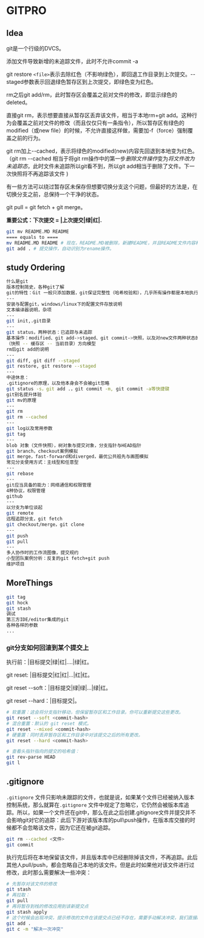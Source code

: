 # GITPRO

## Idea

git是一个行级的DVCS。

添加文件导致新增的未追踪文件，此时不允许commit -a

git restore `<file>`表示去除红色（不影响绿色），即回退工作目录到上次提交。--staged参数表示回退绿色暂存区到上次提交，即绿色变为红色。

rm之后git add/rm，此时暂存区会覆盖之前对文件的修改，即显示绿色的deleted。

直接git rm，表示想要直接从暂存区丢弃该文件，相当于本地rm+git add。这种行为会覆盖之前对文件的修改（而且仅仅只有一条指令），所以暂存区有绿色的modified（或new file）的时候，不允许直接这样做，需要加-f（force）强制覆盖之前的行为。

git rm加上--cached，表示将绿色的modified(new)内容先回退到本地变为红色。（git rm --cached 相当于将git rm操作中的第一步*删除文件操作*变为*将文件改为未追踪态*，此时文件未追踪所以git看不到，所以git add相当于删除了文件。下一次快照将不再追踪该文件 )

有一些方法可以绕过暂存区未保存但想要切换分支这个问题，但最好的方法是，在切换分支之前，总保持一个干净的状态。

git pull = git fetch + git merge。

**重要公式：下次提交 = |上次提交|绿|红|.**

```bash
git mv README.MD README
==== equals to ====
mv README.MD README # 现在，README.MD被删除，新建README，并且README文件内容和MD文件一样
git add . # 提交操作，自动识别为rename操作。
```

## study Ordering

```bash
什么是git
版本控制简史，各种git了解
git的特性：Git 一般只添加数据，git保证完整性（哈希校验和），几乎所有操作都是本地执行，记录快照而非差异比较
---
安装与配置git，windows/linux下的配置文件存放说明
文本编译器说明，杂项
---
git init,.git目录
---
git status，两种状态：已追踪与未追踪
基本操作：modified、git add->staged、git commit->快照，以及对new文件两种状态的说明
（快照 -- 缓存区 -- 当前目录）方向模型
rm后git add的说明
---
git diff, git diff --staged
git restore, git restore --staged
---
中途休息：
.gitignore的原理，以及他本身会不会被git忽略
git status -s，git add .，git commit -m, git commit -a等快捷键
git别名提升体验
git mv的原理
---
git rm
git rm --cached
---
git log以及常用参数
git tag
---
blob 对象（文件快照），树对象与提交对象，分支指针与HEAD指针
git branch，checkout案例模拟
git merge，fast-forward和diverged，最优公共祖先与画图模拟
常见分支使用方式：主线型和任意型
---
git rebase
---
git应当具备的能力：网络通信和权限管理
4种协议，权限管理
github
---
以分支为单位谈起
git remote
远程追踪分支，git fetch
git checkout/merge，git clone
---
git push
git pull
---
多人协作时的工作流图像，提交规约
小型团队案例分析：反复的git fetch+git push
维护项目
```

## MoreThings

```bash
git tag
git hock
git stash
调试
第三方IDE/editor集成的git
各种各样的参数
...
```

### git分支如何回滚到某个提交上

执行前：|目标提交|绿|红|....|绿|红。

git reset: |目标提交|红|红|...|红|红。

git reset --soft：|目标提交|绿|绿|...|绿|红。

git reset --hard：|目标提交|。

```bash
# 软重置：这会将分支指针移动，但保留暂存区和工作目录。你可以重新提交这些更改。
git reset --soft <commit-hash>
# 混合重置：默认的 git reset 模式。
git reset --mixed <commit-hash>
# 硬重置：同时丢弃暂存区和工作目录中对该提交之后的所有更改。
git reset --hard <commit-hash>

# 查看头指针指向的提交的哈希值：
git rev-parse HEAD
git l
```

## .gitignore

`.gitignore` 文件只影响未跟踪的文件，也就是说，如果某个文件已经被纳入版本控制系统，那么就算在`.gitignore` 文件中规定了忽略它，它仍然会被版本库追踪。所以，如果一个文件还在git中，那么在此之后创建.gitignore文件并提交并不会影响git对它的追踪：此后下游对该版本库的pull\push操作，在版本库交接的时候都不会忽略该文件，因为它还在被git追踪。

```bash
git rm --cached <文件>
git commit
```

执行完后将在本地保留该文件，并且版本库中已经删除掉该文件，不再追踪。此后其他人pull/push，都会忽略自己本地的该文件。但是此时如果他对该文件进行过修改，此时那么需要解决一些冲突：

```bash
# 先暂存对该文件的修改
git stash
# 再拉取：
git pull
# 再将暂存到栈的修改应用到该新提交点
git stash apply
# 这个时候会出现冲突，提示修改的文件在该提交点已经不存在，需要手动解决冲突，我们直接add表示不删除该文件：
git add .
git c -m "解决一次冲突"
```
